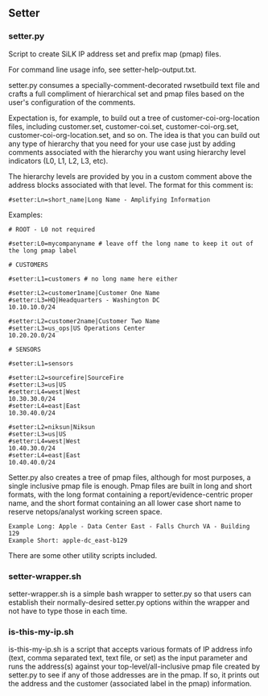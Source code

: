 ## Setter

### setter.py

Script to create SiLK IP address set and prefix map (pmap) files.

For command line usage info, see setter-help-output.txt.

setter.py consumes a specially-comment-decorated rwsetbuild text file and crafts 
a full compliment of hierarchical set and pmap files based on the user's 
configuration of the comments.

Expectation is, for example, to build out a tree of customer-coi-org-location
files, including customer.set, customer-coi.set, customer-coi-org.set,
customer-coi-org-location.set, and so on. The idea is that you can build
out any type of hierarchy that you need for your use case just by adding
comments associated with the hierarchy you want using hierarchy level 
indicators (L0, L1, L2, L3, etc).

The hierarchy levels are provided by you in a custom comment above the address
blocks associated with that level. The format for this comment is:

    #setter:Ln=short_name|Long Name - Amplifying Information

Examples:

    # ROOT - L0 not required

    #setter:L0=mycompanyname # leave off the long name to keep it out of the long pmap label

    # CUSTOMERS

    #setter:L1=customers # no long name here either

    #setter:L2=customer1name|Customer One Name
    #setter:L3=HQ|Headquarters - Washington DC
    10.10.10.0/24

    #setter:L2=customer2name|Customer Two Name
    #setter:L3=us_ops|US Operations Center
    10.20.20.0/24

    # SENSORS

    #setter:L1=sensors

    #setter:L2=sourcefire|SourceFire
    #setter:L3=us|US
    #setter:L4=west|West
    10.30.30.0/24
    #setter:L4=east|East
    10.30.40.0/24

    #setter:L2=niksun|Niksun
    #setter:L3=us|US
    #setter:L4=west|West
    10.40.30.0/24
    #setter:L4=east|East
    10.40.40.0/24


Setter.py also creates a tree of pmap files, although for most purposes,
a single inclusive pmap file is enough. Pmap files are built in long and 
short formats, with the long format containing a report/evidence-centric
proper name, and the short format containing an all lower case short name
to reserve netops/analyst working screen space.

    Example Long: Apple - Data Center East - Falls Church VA - Building 129
    Example Short: apple-dc_east-b129

There are some other utility scripts included.

### setter-wrapper.sh

setter-wrapper.sh is a simple bash wrapper to setter.py so that users
can establish their normally-desired setter.py options within the wrapper
and not have to type those in each time.

### is-this-my-ip.sh

is-this-my-ip.sh is a script that accepts various formats of IP address
info (text, comma separated text, text file, or set) as the input parameter
and runs the address(s) against your top-level/all-inclusive pmap file
created by setter.py to see if any of those addresses are in the pmap. If
so, it prints out the address and the customer (associated label in the pmap)
information.
